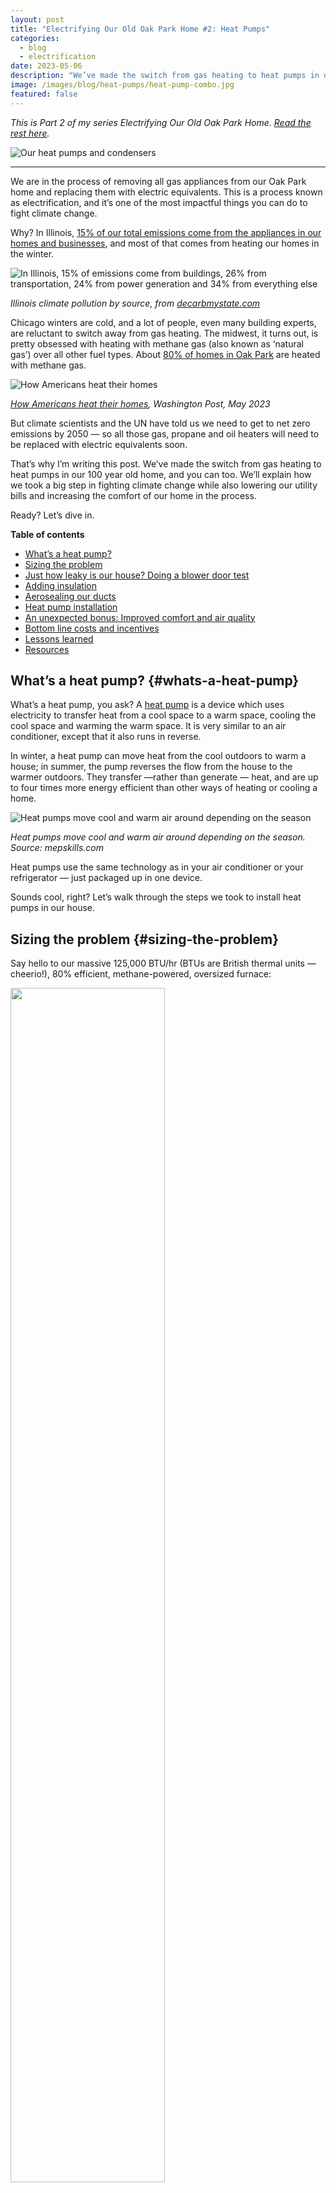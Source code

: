```yaml
---
layout: post
title: "Electrifying Our Old Oak Park Home #2: Heat Pumps"
categories: 
  - blog
  - electrification
date: 2023-05-06
description: "We’ve made the switch from gas heating to heat pumps in our 100 year old home, and you can too. We’ll explain how we took a big step in fighting climate change while also lowering our utility bills and increasing the comfort of our home in the process."
image: /images/blog/heat-pumps/heat-pump-combo.jpg
featured: false
---
```


_This is Part 2 of my series Electrifying Our Old Oak Park Home. [Read the rest here](/electrification/)._

<p><img class='img-responsive' src='/images/blog/heat-pumps/heat-pump-combo.jpg' alt='Our heat pumps and condensers'></p>

<hr />

We are in the process of removing all gas appliances from our Oak Park home and replacing them with electric equivalents. This is a process known as electrification, and it’s one of the most impactful things you can do to fight climate change.

Why? In Illinois, [15% of our total emissions come from the appliances in our homes and businesses](https://decarbmystate.com/illinois), and most of that comes from heating our homes in the winter.

<p><img class='img-responsive' src='/images/blog/going-solar/decarb-il.png' alt='In Illinois, 15% of emissions come from buildings, 26% from transportation, 24% from power generation and 34% from everything else'></p>
<p class="text-center"><em>Illinois climate pollution by source, from <a href="https://decarbmystate.com/">decarbmystate.com</a></em></p>

Chicago winters are cold, and a lot of people, even many building experts, are reluctant to switch away from gas heating. The midwest, it turns out, is pretty obsessed with heating with methane gas (also known as ‘natural gas’) over all other fuel types. About [80% of homes in Oak Park](https://www.washingtonpost.com/climate-environment/interactive/2023/home-electrification-heat-pumps-gas-furnace/?pwapi_token=eyJ0eXAiOiJKV1QiLCJhbGciOiJIUzI1NiJ9.eyJzdWJpZCI6IjExMTUyOTc2IiwicmVhc29uIjoiZ2lmdCIsIm5iZiI6MTY3ODA3ODgwMCwiaXNzIjoic3Vic2NyaXB0aW9ucyIsImV4cCI6MTY3OTM3MTE5OSwiaWF0IjoxNjc4MDc4ODAwLCJqdGkiOiI5OTQzOTNjMy0xMWRiLTQ2MzYtOWZlMC1jMmQ1ODVkMzFmYTUiLCJ1cmwiOiJodHRwczovL3d3dy53YXNoaW5ndG9ucG9zdC5jb20vY2xpbWF0ZS1lbnZpcm9ubWVudC9pbnRlcmFjdGl2ZS8yMDIzL2hvbWUtZWxlY3RyaWZpY2F0aW9uLWhlYXQtcHVtcHMtZ2FzLWZ1cm5hY2UvIn0.v0z_i10x7wNGTLVzCYw24XHbNgORprQhdZa3Xrb7IGc&itid=gfta) are heated with methane gas.

<p><img class='img-responsive' src='/images/blog/heat-pumps/wapo-heating.jpg' alt='How Americans heat their homes'></p>
<p class="text-center"><em><a href="https://www.washingtonpost.com/climate-environment/interactive/2023/home-electrification-heat-pumps-gas-furnace/?pwapi_token=eyJ0eXAiOiJKV1QiLCJhbGciOiJIUzI1NiJ9.eyJzdWJpZCI6IjExMTUyOTc2IiwicmVhc29uIjoiZ2lmdCIsIm5iZiI6MTY3ODA3ODgwMCwiaXNzIjoic3Vic2NyaXB0aW9ucyIsImV4cCI6MTY3OTM3MTE5OSwiaWF0IjoxNjc4MDc4ODAwLCJqdGkiOiI5OTQzOTNjMy0xMWRiLTQ2MzYtOWZlMC1jMmQ1ODVkMzFmYTUiLCJ1cmwiOiJodHRwczovL3d3dy53YXNoaW5ndG9ucG9zdC5jb20vY2xpbWF0ZS1lbnZpcm9ubWVudC9pbnRlcmFjdGl2ZS8yMDIzL2hvbWUtZWxlY3RyaWZpY2F0aW9uLWhlYXQtcHVtcHMtZ2FzLWZ1cm5hY2UvIn0.v0z_i10x7wNGTLVzCYw24XHbNgORprQhdZa3Xrb7IGc&itid=gfta">How Americans heat their homes</a>, Washington Post, May 2023</em></p>

But climate scientists and the UN have told us we need to get to net zero emissions by 2050 — so all those gas, propane and oil heaters will need to be replaced with electric equivalents soon.

That’s why I’m writing this post. We’ve made the switch from gas heating to heat pumps in our 100 year old home, and you can too. We’ll explain how we took a big step in fighting climate change while also lowering our utility bills and increasing the comfort of our home in the process. 

Ready? Let’s dive in.

**Table of contents**

<ul>
  <li><a href="#whats-a-heat-pump">What’s a heat pump?</a></li>
  <li><a href="#sizing-the-problem">Sizing the problem</a></li>
  <li><a href="#just-how-leaky-is-our-house-doing-a-blower-door-test">Just how leaky is our house? Doing a blower door test</a></li>
  <li><a href="#adding-insulation">Adding insulation</a></li>
  <li><a href="#aerosealing-our-ducts">Aerosealing our ducts</a></li>
  <li><a href="#heat-pump-installation">Heat pump installation</a></li>
  <li><a href="#an-unexpected-bonus-improved-comfort-and-air-quality">An unexpected bonus: Improved comfort and air quality</a></li>
  <li><a href="#bottom-line-costs-and-incentives">Bottom line costs and incentives</a></li>
  <li><a href="#lessons-learned">Lessons learned</a></li>
  <li><a href="#resources">Resources</a></li>
</ul>

## What’s a heat pump? {#whats-a-heat-pump}

What’s a heat pump, you ask? A [heat pump](https://en.wikipedia.org/wiki/Heat_pump) is a device which uses electricity to transfer heat from a cool space to a warm space, cooling the cool space and warming the warm space. It is very similar to an air conditioner, except that it also runs in reverse.

In winter, a heat pump can move heat from the cool outdoors to warm a house; in summer, the pump reverses the flow from the house to the warmer outdoors. They transfer —rather than generate — heat, and are up to four times more energy efficient than other ways of heating or cooling a home.

<p><img class='img-responsive' src='/images/blog/heat-pumps/heat-pump-diagram.jpg' alt='Heat pumps move cool and warm air around depending on the season'></p>
<p class="text-center"><em>Heat pumps move cool and warm air around depending on the season. Source: mepskills.com</em></p>

Heat pumps use the same technology as in your air conditioner or your refrigerator — just packaged up in one device.

Sounds cool, right? Let’s walk through the steps we took to install heat pumps in our house.


## Sizing the problem {#sizing-the-problem}

Say hello to our massive 125,000 BTU/hr (BTUs are British thermal units — cheerio!), 80% efficient, methane-powered, oversized furnace:

<p class='text-center'><img style="width:70%;" src='/images/blog/heat-pumps/gas-furnace.jpg'></p>

This gas furnace, installed in 2007 in our 2,800 sq. ft. house, is near the end of its 15-year life. I’ve learned that furnaces like these are pretty common, especially in older homes like ours. Our house doesn’t have great insulation, so to compensate for it, HVAC (heating, ventilation, air conditioning) contractors install more BTUs than you need to get through our cold Chicago winters, just to be safe. 

The problem, from a climate perspective, is that this thing is responsible for about 50% of our household emissions. From a comfort perspective, it’s not great either. It pushes really hot air to our rooms and things get very dry in the winter. Switching to a heat pump will eliminate these gas emissions, save us money, and (as we learned later) greatly improve the comfort of our home year-round. 

There’s just one problem: they don’t make 125,000 BTU/hr heat pumps, at least not affordable ones for residential homes. A typical heat pump is more likely to produce 30,000–40,000 BTU/hr. 

This leaves us with two options: install more than one heat pump, or make our home more efficient to reduce the amount of heating our home needs to keep warm enough in the winter. 

For our house, we ended up doing a little bit of both.


## Just how leaky is our house? Doing a blower door test {#just-how-leaky-is-our-house-doing-a-blower-door-test}

Thankfully, we can use science to figure out exactly what our home needs to be heated and cooled. The tool to calculate this is called a [blower door test](https://www.familyhandyman.com/list/what-is-a-blower-door-test/). The test involves a fan set up in an exterior door and is turned on to pull the air out of your house, like this:

<p><img class='img-responsive' src='/images/blog/heat-pumps/blower-door-test.jpg' alt='A blower door test setup (not our house)'></p>
<p class="text-center"><em>A blower door test setup (not our house). Source: naeci.com</em></p>

The fan is hooked up to a monitor to calculate how leaky or tight your house is. We hired [Insight Property Services](https://www.insightpsinc.com/) to do this for our home, and this is the result: 

<p><img class='img-responsive' src='/images/blog/heat-pumps/blower-door-results.png' alt='Results of our blower door test'></p>
<p class="text-center"><em>Results of our blower door test</em></p>

It’s a pretty confusing report to read, but the number that matters most is the CFM50 value. For those who are curious, [here’s a guide to reading this report](https://energyconservatory.com/wp-content/uploads/2017/08/Test-Results-and-Sample-Test-Forms-Guide-.pdf). CFM50 is “cubic feet of air moving across the fan per minute at the test pressure of 50 pascals”. 

For a tight house, you want a number around or below 1,383. For a moderate home, you want 1,975. The other number to look at is ACH50, which indicates how many times your house completely changes its air every hour at a certain pressure. Our house has an ACH50 of 8.2. Under normal conditions, that translates to completely re-heating our house every 1.7 hours. Yikes!

Our home airflow clocked in at 3,295 CFM50: LEAKY. Well, at least now we have a number we can work towards improving. And improve it we can!

## Adding insulation {#adding-insulation}

As part of the blower door test, Insight Property Services walked around with an infrared camera and identified places where cold air was getting in. Here’s a few places throughout our home with noticeable leaks. The darker purple indicates places where more cold air was getting in.

<p><img class='img-responsive' src='/images/blog/heat-pumps/ir-heat-loss.jpg' alt='Pictures of places in our home with air leakage'></p>
<p class="text-center"><em>Using an infrared camera to identify places where cold air is getting in to our house</em></p>

It turns out, we had a few specific problem areas in our second floor and in parts of our upper and lower roof that were completely missing insulation.

After identifying these problem spots, we hired [Intelligent Energy Solutions](https://www.iesgreen.com/) to fill these areas with insulation. Unfortunately, it meant cutting and drilling into our walls and ceilings a bit:

<p><img class='img-responsive' src='/images/blog/heat-pumps/insulation.png' alt='Cutting out sections of our ceiling and wall drywall to add insulation'></p>
<p class="text-center"><em>Adding insulation in our first floor ceilings, air sealing our attic, and adding wall insulation on the second floor</em></p>

After adding this insulation, they did another blower door test (science!) and measured our CFM50 rating which decreased from 3,295 to 2,645. A 20% improvement. Progress! 

It’s also worth noting that adding this insulation will save us money in the long run and improve our comfort even if we weren’t switching to heat pumps. And it really wasn’t very expensive (more on that in lessons learned).

## Aerosealing our ducts {#aerosealing-our-ducts}

Property Insight Services also gave us a tip on a way to get more heating and cooling out of our existing ducts. Our house has central heating and cooling, which means warm and cold air are blown through ducts in the house to heat and cool all the rooms. These ducts are pieces of metal slotted together which can leak a lot of air as it travels through. So instead of going to your rooms and living spaces where it should, this precious air is wasted in places where you don’t need it — in between your walls and floors.

[Aeroseal](https://aeroseal.com/) is a patented process that finds and fills those gaps. It works similarly to finding and patching a leak in your car tire. An Aeroseal technician hooks up a fan to blow a (non-toxic) mist of Elmer’s glue-like substance into your ducts. The mist particles naturally move towards the many little holes and start sticking to each other. Eventually, as more and more particles stick to each other, the leaks are filled. Here’s a picture of someone (not my house) doing the Aeroseal process:

<p><img class='img-responsive' src='/images/blog/heat-pumps/aeroseal.jpg' alt='The Aeroseal process (not our house)'></p>
<p class="text-center"><em>The Aeroseal process (not our house). Source: Aeroseal</em></p>

Like the blower door test, a sensor is hooked up to the fan before, during and after the process to measure the leakage reduction. We hired [Clean Air Pro](https://cleanairpro.org/) to do our Aerosealing. The process took about 8 hours. Here’s what our report looked like:

<p><img class='img-responsive' src='/images/blog/heat-pumps/aeroseal-results.jpg' alt='The results of our Aeroseal process'></p>
<p class="text-center"><em>The results of our Aeroseal process</em></p>

Before the process, our ducts had an equivalent of a 98-sq. inch hole in them — about 37% of the system capacity. After the Aeroseal process, this was reduced to an equivalent of an 8.4-sq. inch hole, or 3% system capacity — a 91% reduction in air duct leakage. 

This process didn’t make our house less leaky, but it did make our ducts much more efficient at moving warm and cold air to its intended areas around the house .

## Heat pump installation {#heat-pump-installation}

With our somewhat less leaky house and much improved ducts, we were ready to move on to installing heat pumps. It took us a while to find an HVAC installer that worked with heat pumps. Matt Nickels from [Energy Matters](http://energymatters.solutions/) (an Oak Park company) ran a [Manual J load calculation](https://www.indeed.com/career-advice/career-development/manual-j-calculation) and came up with a system that was all-electric and met the required permit specifications from the Village. 

Our 125,000 BTU gas furnace was 80% efficient, so our house needed about 100,000 BTU of heat. After our improvements, Energy Matters determined that our home needed about 79,000 BTU of heat. Definitely doable with two heat pumps, supported by some standard electric resistive heating.

<p><img class='img-responsive' src='/images/blog/heat-pumps/energy-matters-chart.png' alt='BTUs of heating provided by heat pumps and electric resistance. Chart provided by Energy Matters. The electric resistance component can turn on partially at 20 degrees F and fully at 0 degrees F.'></p>
<p class="text-center"><em>BTUs of heating provided by heat pumps and electric resistance. Chart provided by Energy Matters. The electric resistance component can turn on partially at 20 degrees F and fully at 0 degrees F.</em></p>

We swapped out our gas furnace with a 3.0-ton Mitsubishi Single Zone Hyper­-Heating heat pump system supported with an electric resistive heater for temperatures below 20 degrees Fahrenheit. This gave us about 70,000 BTU, which is enough to heat our first and second floors.

It is worth noting that while the electric resistive heater component gives us a lot of cold weather heating, it is not very efficient and should only be used when we need it. This is why the 20F degree threshold is so important. If we ran the resistive heater at say, 40 degrees F and below, it would be on for many more days of the year and significantly increase our energy usage. When HVAC experts warn about how switching to electric could potentially cost you more than gas, this is what they’re talking about. This is why insulation and air duct efficiency are critical — it lowers our energy needs to make the heat pump system viable.

In Chicago, about 85% of our heating days will be above 20 degrees F, so we will not need to use this expensive electric resistance very much. 

<p class='text-center'><img style="width:70%;" src='/images/blog/heat-pumps/heat-pump.jpg' alt='3.0-­ton Mitsubishi Single­ Zone Hyper­-Heating heat pump system'></p>
<p class="text-center"><em>3.0-­ton Mitsubishi Single­ Zone Hyper­-Heating heat pump system</em></p>

We still needed to account for the remaining 9,000 BTU. To get us there, we decided to turn our basement into a second zone and add a 1.5­-ton Mitsubishi Single­ Zone Hyper­ Heating Heat Pump system, which provides up to 19,000 BTUs. More than enough for our needs.

<p><img class='img-responsive' src='/images/blog/heat-pumps/minisplit.jpg' alt='1.5­ ton Mitsubishi Single­zone Hyper­heating Heat Pump system'></p>
<p class="text-center"><em>1.5­ ton Mitsubishi Single­zone Hyper­heating Heat Pump system</em></p>

Both of these heat pumps were installed over the course of three days. They each came with their own  new condenser, replacing the one we had for our previous AC. As a bonus, these condensers are much quieter than our old AC condenser.

<p class='text-center'><img style='width:70%;' src='/images/blog/heat-pumps/condensers.jpg' alt='Our new outside heat pump condensers'></p>
<p class="text-center"><em>Our new outside heat pump condensers</em></p>

## An unexpected bonus: Improved comfort and air quality {#an-unexpected-bonus-improved-comfort-and-air-quality}

After the first day of using our new system, we noticed an immediate improvement in the air quality and comfort within our home. 

Our old gas furnace is what they call a single stage. That means it's either 100% on or off with no variable fan speed in between. This meant that, especially during the milder fall and spring months, it turns on for just a few minutes at full blast and then shuts off. This leads to short bursts of heating and cooling that don’t do a good job reaching all of the rooms in our house.

Heat pumps are different. Instead, they are designed to be constantly on and adjusting both temperature and fan speed as needed. This results in the air being continually cycled, which makes the climate in our home noticeably more comfortable and consistent between rooms and floors. Before, we would notice a big temperature change when going up the stairs from the first floor to the second floor. The second floor, where our bedrooms are, were colder in the winter and hotter in the summer. With the added insulation and heat pump system, I’m happy to say that we do not feel that change at all now!

<p class='text-center'><img src='/images/blog/heat-pumps/2stage1.jpg' alt='Difference in temperature swings between a single stage heater vs two stage'></p>
<p class="text-center"><em>Difference in temperature swings between a single stage heater vs two stage. Source: perryaireheil.com</em></p>

An additional bonus is our air quality. The air exchange filter on our new system is 4 inches wide, instead of the 1-inch filter we had on our old one. This system is much better at filtering out dust and pollen than our old one, and we really noticed a difference.


## Bottom line costs and incentives {#bottom-line-costs-and-incentives}

All told, with the insulation, Aeroseal and installing the new heat pumps, this project cost us $25,940 after rebates. You can see the full breakdown here:

<table class="table table-bordered table-condensed">
  <tr>
   <td><strong>Item</strong></td>
   <td><strong>From</strong></td>
   <td>
    <p style="text-align: right">
    <strong>Cost</strong></p>
   </td>
  </tr>
  <tr>
   <td>Blower door test</td>
   <td>Insight Property Services</td>
   <td><p style="text-align: right">
$450</p>
   </td>
  </tr>
  <tr>
   <td>Aeroseal ducts
   </td>
   <td>Clean Air Pro
   </td>
   <td><p style="text-align: right">
$3,250</p>

   </td>
  </tr>
  <tr>
   <td>Attic air sealing and insulation
   </td>
   <td>Intelligent Energy Solutions
   </td>
   <td><p style="text-align: right">
$2,525</p>

   </td>
  </tr>
  <tr>
   <td>Attic air sealing rebate
   </td>
   <td>Nicor Gas Rebate
   </td>
   <td class="success"><p style="text-align: right">
-$225</p>

   </td>
  </tr>
    <tr>
   <td>Energy Efficient Home Improvement Credit - Insulation
   </td>
   <td>Tax Credit (Federal)
   </td>
   <td class="success"><p style="text-align: right">
-$690</p>

   </td>
  </tr>
  <tr>
   <td>3.0-ton Mitsubishi Single Zone Hyper­-Heating heat pump system
   </td>
   <td>Energy Matters
   </td>
   <td><p style="text-align: right">
$16,250</p>

   </td>
  </tr>
  <tr>
   <td>ComEd direct rebate for ASHP > 16­SEER
   </td>
   <td>ComEd Rebate
   </td>
   <td class="success"><p style="text-align: right">
-$1,400</p>

   </td>
  </tr>
  <tr>
   <td>1.5-ton Mitsubishi Single­ Zone Hyper­-Heating Heat Pump system
   </td>
   <td>Energy Matters
   </td>
   <td><p style="text-align: right">
$7,000</p>

   </td>
  </tr>
  <tr>
   <td>ComEd direct rebate for ductless heat pump > 16.1­SEER2 and 9.0 HSPF2
   </td>
   <td>ComEd Rebate
   </td>
   <td class="success"><p style="text-align: right">
-$1,350</p>

   </td>
  </tr>
  <tr>
   <td>Drywall repair and painting
   </td>
   <td>Oak Park Handy Human
   </td>
   <td><p style="text-align: right">
$1,440</p>

   </td>
  </tr>
  <tr>
   <td>30% (up to $2,000) federal tax credit 25C
   </td>
   <td>Tax Credit (Federal)
   </td>
   <td class="success"><p style="text-align: right">
-$2,000</p>

   </td>
  </tr>
  <tr class="active">
   <td><strong>Heating and Insulation Total</strong>
   </td>
   <td>
   </td>
   <td><p style="text-align: right">
<strong>$25,250</strong></p>

   </td>
  </tr>
</table>

As you can see, we were able to get a $2,000 federal tax credit. For low-income households (under 80% of Area Median Income), the [Inflation Reduction Act (IRA) provides up-front electrification rebates](https://www.rewiringamerica.org/app/ira-calculator/information/heat-pump-air-conditioner-heater) covering all heat pump costs up to $8,000. For moderate-income households (between 80% and 150% of Area Median Income), the electrification rebates cover 50% of heat pump costs up to $8,000.

Another thing to note is our gas furnace and air conditioning were at the end of their lives and we were due for a new system anyway. If we had replaced it with another gas furnace and AC combo, it would have cost us between $14,000–$16,000. 

Additionally, our gas bill has been greatly reduced (we plan to shut it off completely once we electrify the rest of our appliances) and thanks to improved efficiency and our [solar panels](https://derekeder.com/blog/electrifying-our-old-oak-park-home-going-solar), the cost of running our system is also greatly reduced. We’ll need at least a year to determine what the annual cost savings is, and I plan to update this blog post when that happens.

Until then, for us, the investment has been worth it. We have improved the comfort of our home and we are no longer contributing nearly as much climate pollution from burning methane gas. We have taken a significant step to reduce our contribution to climate change and helped give our children and future generations a better chance at a bright future, which to us, is priceless. 

Stay tuned for the next post in this series — electrifying everything else: our hot water heater, stove, clothes dryer and car!


## Lessons learned {#lessons-learned}

Throughout this process, we learned some important lessons that will hopefully be helpful for you. The biggest one is that while going 100% electric is possible in cold-weather climates like Chicago, there is still a lot of skepticism of its feasibility, especially by some HVAC industry professionals. We met with several who either thought we needed to stick with gas, or that switching to electric would lead to dramatically increased utility bills. 

This skepticism is understandable. HVAC professionals are likely to stick with what they know has worked before, and heat pump technology has only recently gotten efficient and large enough to work on large drafty homes (like ours) in low temperature climates. Many of the models, like the Mitsubishi heat pumps that we installed, [are relatively new](https://www.mitsubishicomfort.com/blog/history-variable-capacity-heat-pumps). So if you are met with similar skepticism, stay persistent and find an installer who is familiar with the latest technology.

* **HVAC installers have a wide range of conflicting opinions**: This was the biggest hurdle for us to overcome. Over the course of 6 months, we reached out to and got quotes from many HVAC installers. Most said they just don’t install heat pumps. Some said they do, but can’t recommend going 100% electric. One even proposed we install 5 mini-splits for $70k, one for each floor and bedroom, and completely ignore our existing ducts — a ridiculously wasteful and expensive proposal. Eventually we got quotes from Energy Matters and On the Mark HVAC and they had similar 100% electric and reasonable proposals. Until this point, though, I was very discouraged by what I was being told from industry professionals. My advice to you: stay persistent and use the knowledge from this blog post to empower your decision making.

* **If your HVAC installer won't do a Manual-J Calculation, move on**: A [Manual J load calculation](https://www.indeed.com/career-advice/career-development/manual-j-calculation) is the only way to really measure what your home heating and cooling needs are. If your HVAC installer doesn't do this, they're just guessing as to what you need. The contractors I talked to that didn't do the Manual-J also said heat pumps weren't feasible in Chicago, and they were wrong.

* **Insulation really does matter:** We could have skipped insulating, but it would have meant installing at least one more heat pump and spending more energy to heat our home year over year. For $2,300 of insulation, we reduced our home’s energy needs by 20%, which will pay for itself many, many times over. If you want to save money, don’t skip this step!

* **Going solar first helped incentivize us to electrify**: If you read my previous blog post, you’ll see that we installed solar panels on our roof first. For us, this helped incentivize these other improvements because our electricity costs are low / free. Going solar first may make sense if you can afford it. Otherwise, you may want to do it later or not at all.

* **You can save money by spreading these improvements over several years**: The Inflation Reduction Act allows for a 30% rebate, up to $2,000, each year for making improvements to your home appliances. To maximize savings, it may make the most sense to spread these improvements over several years.


## Resources {#resources}

* Solar and heat pump installers in Oak Park: [https://bit.ly/electrify-your-oak-park-home](https://bit.ly/electrify-your-oak-park-home) 
* Decarb My State: look up where U.S. emissions come from, on a state-by-state basis: [https://decarbmystate.com](https://decarbmystate.com/) 
* How much money will you save from the Inflation Reduction Act? [https://www.rewiringamerica.org/app/ira-calculator](https://www.rewiringamerica.org/app/ira-calculator) 
* Electrify Everything Home Guide: [https://www.rewiringamerica.org/electrify-home-guide](https://www.rewiringamerica.org/electrify-home-guide) 
* Identify what heat pumps and other equipment are eligible for Federal tax credits: [https://www.energystar.gov/about/federal_tax_credits/non_business_energy_property_tax_credits](https://www.energystar.gov/about/federal_tax_credits/non_business_energy_property_tax_credits) 
* The Electrify Everything Course by Nate the House Whisperer: [https://www.youtube.com/playlist?list=PLLTtM5Ga_CUtT-SB20vtU2y2EwtrwC6B6](https://www.youtube.com/playlist?list=PLLTtM5Ga_CUtT-SB20vtU2y2EwtrwC6B6) 
* Cool Calc Manual J - calculate your heating and cooling requirements for your home: [https://www.coolcalc.com/](https://www.coolcalc.com/)